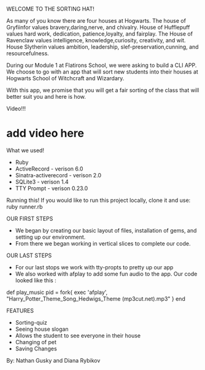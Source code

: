 WELCOME TO THE SORTING HAT!

As many of you know there are four houses at Hogwarts. The house of Gryfiinfor values bravery,daring,nerve, and chivalry. House of Hufflepuff values hard work, dedication, patience,loyalty, and fairplay. The House of Ravenclaw values intelligence, knowledge,curiosity, creativity, and wit. House Slytherin values ambition, leadership, slef-preservation,cunning, and resourcefulness. 

During our Module 1 at Flatirons School, we were asking to build a CLI APP. We choose to go with an app that will sort new students into their houses at Hogwarts School of Witchcraft and Wizardary. 

With this app, we promise that you will get a fair sorting of the class that will better suit you and here is how.

Video!!!
# add video here

What we used!
- Ruby
- ActiveRecord - verison 6.0
- Sinatra-activerecord - verison 2.0
- SQLite3 - verison 1.4
- TTY Prompt - verison 0.23.0

Running this!
If you would like to run this project locally, clone it and use:
ruby runner.rb


OUR FIRST STEPS
- We began by creating our basic layout of files, installation of gems, and setting up our environment. 
- From there we began working in vertical slices to complete our code.

OUR LAST STEPS
- For our last stops we work with tty-propts to pretty up our app
- We also worked with afplay to add some fun audio to the app. Our code looked like this : 

def play_music
      pid = fork{ exec 'afplay', "Harry_Potter_Theme_Song_Hedwigs_Theme (mp3cut.net).mp3" }
   end

FEATURES
- Sorting-quiz
- Seeing house slogan
- Allows the student to see everyone in their house
- Changing of pet
- Saving Changes


By: Nathan Gusky and Diana Rybikov

